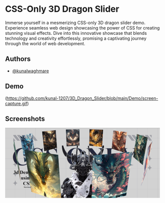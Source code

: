 
# CSS-Only 3D Dragon Slider 

Immerse yourself in a mesmerizing CSS-only 3D dragon slider demo. Experience seamless web design showcasing the power of CSS for creating stunning visual effects. Dive into this innovative showcase that blends technology and creativity effortlessly, promising a captivating journey through the world of web development.

## Authors

- [@kunalwaghmare](https://www.github.com/kunal-1207)


## Demo

(https://github.com/kunal-1207/3D_Dragon_Slider/blob/main/Demo/screen-capture.gif)


## Screenshots

![App Screenshot:](https://github.com/kunal-1207/3D_Dragon_Slider/blob/main/Demo/Image.png)


